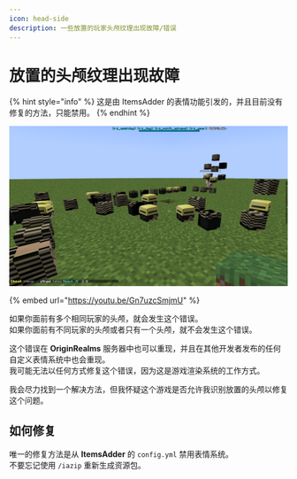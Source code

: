 ```yaml
---
icon: head-side
description: 一些放置的玩家头颅纹理出现故障/错误
---
```


# 放置的头颅纹理出现故障

{% hint style="info" %}
这是由 ItemsAdder 的表情功能引发的，并且目前没有修复的方法，只能禁用。
{% endhint %}

![](<../.gitbook/assets/image (51) (2) (2).png>)

{% embed url="https://youtu.be/Gn7uzcSmjmU" %}

如果你面前有多个相同玩家的头颅，就会发生这个错误。\
如果你面前有不同玩家的头颅或者只有一个头颅，就不会发生这个错误。

这个错误在 **OriginRealms** 服务器中也可以重现，并且在其他开发者发布的任何自定义表情系统中也会重现。\
我可能无法以任何方式修复这个错误，因为这是游戏渲染系统的工作方式。

我会尽力找到一个解决方法，但我怀疑这个游戏是否允许我识别放置的头颅以修复这个问题。

## 如何修复

唯一的修复方法是从 **ItemsAdder** 的 `config.yml` 禁用表情系统。\
不要忘记使用 `/iazip` 重新生成资源包。
